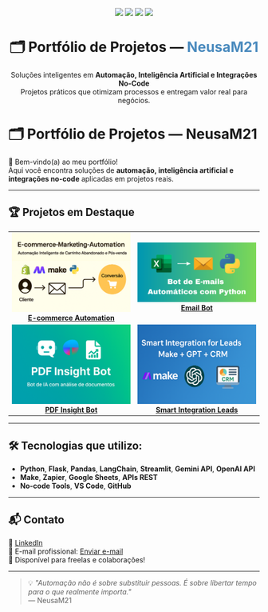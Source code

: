<p align="center">
  <img src="https://img.shields.io/badge/Python-Developer-3776AB?style=for-the-badge&logo=python&logoColor=white"/>
  <img src="https://img.shields.io/badge/Automation-Specialist-orange?style=for-the-badge&logo=gear&logoColor=white"/>
  <img src="https://img.shields.io/badge/OpenAI-Projects-4B8BBE?style=for-the-badge&logo=openai&logoColor=white"/>
  <img src="https://img.shields.io/badge/No--Code-Integrations-brightgreen?style=for-the-badge&logo=zapier&logoColor=white"/>
</p>

<h1 align="center">🗂️ Portfólio de Projetos — <span style="color:#4B8BBE;">NeusaM21</span></h1>

<p align="center">
  Soluções inteligentes em <strong>Automação, Inteligência Artificial e Integrações No-Code</strong><br/>
  Projetos práticos que otimizam processos e entregam valor real para negócios.
</p>

# 🗂️ Portfólio de Projetos — NeusaM21

🚀 Bem-vindo(a) ao meu portfólio!  
Aqui você encontra soluções de **automação, inteligência artificial e integrações no-code** aplicadas em projetos reais.

---

## 🏆 Projetos em Destaque

<table>
  <tr>
    <td align="center">
      <a href="https://github.com/NeusaM21/ecommerce-marketing-automation-project">
        <img src="assets/capa-ecommerce.png" width="250px"/><br/>
        <strong>E-commerce Automation</strong>
      </a>
    </td>
    <td align="center">
      <a href="https://github.com/NeusaM21/email_bot">
        <img src="assets/capa-email-bot.png" width="250px"/><br/>
        <strong>Email Bot</strong>
      </a>
    </td>
  </tr>
  <tr>
    <td align="center">
      <a href="https://github.com/NeusaM21/pdf-insight-bot">
        <img src="assets/capa-pdf-insight-bot.png" width="250px"/><br/>
        <strong>PDF Insight Bot</strong>
      </a>
    </td>
    <td align="center">
      <a href="https://github.com/NeusaM21/smart-integration-leads">
        <img src="assets/capa-smart-integration.png" width="250px"/><br/>
        <strong>Smart Integration Leads</strong>
      </a>
    </td>
  </tr>
</table>

---

## 🛠️ Tecnologias que utilizo:
- **Python**, **Flask**, **Pandas**, **LangChain**, **Streamlit**, **Gemini API**, **OpenAI API**
- **Make**, **Zapier**, **Google Sheets**, **APIs REST**
- **No-code Tools**, **VS Code**, **GitHub**

---

## 📬 Contato
💼 [LinkedIn](https://www.linkedin.com/in/SeuPerfilLinkedIn)  
📧 E-mail profissional: [Enviar e-mail](mailto:contact.neusam21@gmail.com)  
🤝 Disponível para freelas e colaborações!

---

> 💡 *"Automação não é sobre substituir pessoas. É sobre libertar tempo para o que realmente importa."*  
> — NeusaM21
